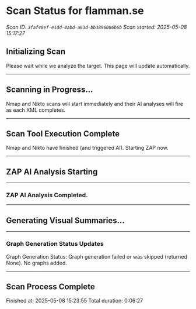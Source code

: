 # Scan Status for flamman.se

*Scan ID: `3faf48ef-e1dd-4abd-a63d-bb3896086b6b`*
*Scan started: 2025-05-08 15:17:27*

## Initializing Scan

Please wait while we analyze the target. This page will update automatically.

---

## Scanning in Progress...

Nmap and Nikto scans will start immediately and their AI analyses will fire as each XML completes.

---

## Scan Tool Execution Complete

Nmap and Nikto have finished (and triggered AI). Starting ZAP now.

---

## ZAP AI Analysis Starting

---

### ZAP AI Analysis Completed.

---

## Generating Visual Summaries...

---

### Graph Generation Status Updates

Graph Generation Status: Graph generation failed or was skipped (returned None). No graphs added.

---

## Scan Process Complete

Finished at: 2025-05-08 15:23:55
Total duration: 0:06:27

